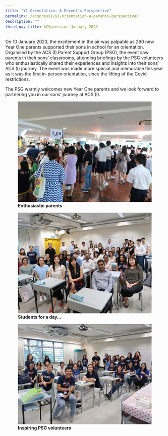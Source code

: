 ```yaml
---
title: "Y1 Orientation: A Parent’s Perspective"
permalink: /acspress1/y1-orientation-a-parents-perspective/
description: ""
third_nav_title: ACSpression January 2023
---
```

On 10 January 2023, the excitement in the air was palpable as 260 new Year One parents supported their sons in school for an orientation. Organised by the ACS (I) Parent Support Group (PSG), the event saw parents in their sons’ classrooms, attending briefings by the PSG volunteers who enthusiastically shared their experiences and insights into their sons’ ACS (I) journey. The event was made more special and memorable this year as it was the first in-person orientation, since the lifting of the Covid restrictions.

The PSG warmly welcomes new Year One parents and we look forward to partnering you in our sons’ journey at ACS (I).

<figure>
<img src="/images/Picture20.jpg">
<figcaption> <strong>Enthusiastic parents</strong> </figcaption>
</figure>

<figure>
<img src="/images/Picture21.jpg">
<figcaption> <strong>Students for a day… </strong> </figcaption>
</figure>

<figure>
<img src="/images/Picture22.jpg">
<figcaption> <strong>Inspiring PSG volunteers</strong> </figcaption>
</figure>